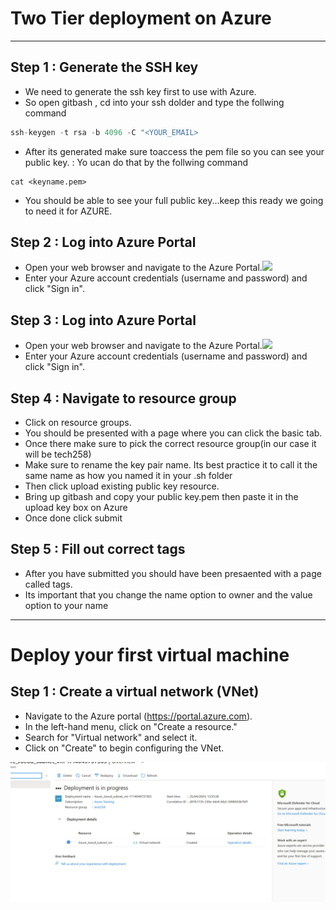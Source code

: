 # Two Tier deployment on Azure 

*******************************************

## Step 1 : Generate the SSH key

* We need to generate the ssh key first to use with Azure. 
* So open gitbash , cd into your ssh dolder and type the follwing command 

```python
ssh-keygen -t rsa -b 4096 -C "<YOUR_EMAIL>
```

* After its generated make sure toaccess the pem file so you can see your public key. : Yo ucan do that by the follwing command 

```
cat <keyname.pem>
```

* You should be able to see your full public key...keep this ready we going to need it for AZURE.

## Step 2 : Log into Azure Portal 

* Open your web browser and navigate to the Azure Portal.![](https://azure.microsoft.com/en-gb/free/search/?ef_id=_k_2a8b609977cc14f1919206b327a52ba3_k_&OCID=AIDcmm3bvqzxp1_SEM__k_2a8b609977cc14f1919206b327a52ba3_k_&msclkid=2a8b609977cc14f1919206b327a52ba3)
* Enter your Azure account credentials (username and password) and click "Sign in".

## Step 3 : Log into Azure Portal 

* Open your web browser and navigate to the Azure Portal.![](https://azure.microsoft.com/en-gb/free/search/?ef_id=_k_2a8b609977cc14f1919206b327a52ba3_k_&OCID=AIDcmm3bvqzxp1_SEM__k_2a8b609977cc14f1919206b327a52ba3_k_&msclkid=2a8b609977cc14f1919206b327a52ba3)
* Enter your Azure account credentials (username and password) and click "Sign in".

## Step 4 : Navigate to resource group 

* Click on resource groups. 
* You should be presented with a page where you can click the basic tab.
*  Once there make sure to pick the correct resource group(in our case it will be tech258)
* Make sure to rename the key pair name. Its best practice it to call it the same name as how you named it in your .sh folder
* Then click upload existing public key resource. 
* Bring up gitbash and copy your public key.pem then paste it in the upload key box on Azure
* Once done click submit 

## Step 5 : Fill out correct tags 

* After you have submitted you should have been presaented with a page called tags.
* Its important that you change the name option to owner and the value option to your name
  

*********************************

# Deploy your first virtual machine 

## Step 1 : Create a virtual network (VNet)

* Navigate to the Azure portal (https://portal.azure.com).
* In the left-hand menu, click on "Create a resource."
* Search for "Virtual network" and select it.
* Click on "Create" to begin configuring the VNet.

![](/images/12.jpg)


